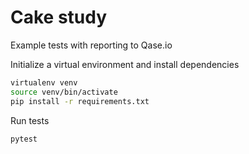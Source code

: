 # Cake study

Example tests with reporting to Qase.io

Initialize a virtual environment and install dependencies

```bash
virtualenv venv
source venv/bin/activate
pip install -r requirements.txt
```

Run tests

```bash
pytest
```